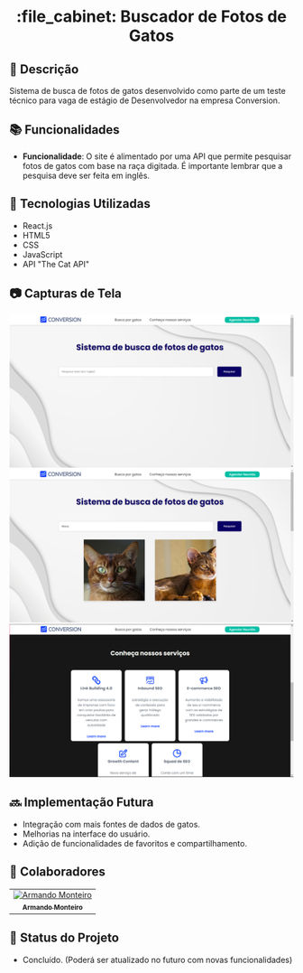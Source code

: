 <h1 align="center">:file_cabinet: Buscador de Fotos de Gatos</h1>

## :memo: Descrição
Sistema de busca de fotos de gatos desenvolvido como parte de um teste técnico para vaga de estágio de Desenvolvedor na empresa Conversion.

## :books: Funcionalidades
* **Funcionalidade**: O site é alimentado por uma API que permite pesquisar fotos de gatos com base na raça digitada. É importante lembrar que a pesquisa deve ser feita em inglês.

## :wrench: Tecnologias Utilizadas
* React.js
* HTML5
* CSS
* JavaScript
* API "The Cat API"

## :camera: Capturas de Tela
![Tela Inicial](img/main-1.png)
![Tela de Resultado da Busca](img/main-2.png)
![Tela de Serviços](img/services.png)



## :soon: Implementação Futura
* Integração com mais fontes de dados de gatos.
* Melhorias na interface do usuário.
* Adição de funcionalidades de favoritos e compartilhamento.

## :handshake: Colaboradores
<table>
  <tr>
    <td align="center">
      <a href="https://github.com/armandomonteir-o">
        <img src="https://avatars.githubusercontent.com/u/141039211?s=400&u=574881d437dd6350183e057c6da9cffd83ed4069&v=4" width="100px;" alt="Armando Monteiro"/><br>
        <sub>
          <b>Armando Monteiro</b>
        </sub>
      </a>
    </td>
  </tr>
</table>

## :dart: Status do Projeto
* Concluído. (Poderá ser atualizado no futuro com novas funcionalidades)
